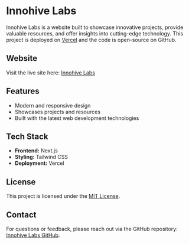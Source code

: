 # Innohive Labs

Innohive Labs is a website built to showcase innovative projects, provide valuable resources, and offer insights into cutting-edge technology. This project is deployed on [Vercel](https://vercel.com) and the code is open-source on GitHub.

## Website

Visit the live site here: [Innohive Labs](https://innohivelabs.tech)

## Features

- Modern and responsive design
- Showcases projects and resources
- Built with the latest web development technologies

## Tech Stack

- **Frontend:** Next.js
- **Styling:** Tailwind CSS
- **Deployment:** Vercel

## License

This project is licensed under the [MIT License](https://opensource.org/licenses/MIT).

## Contact

For questions or feedback, please reach out via the GitHub repository: [Innohive Labs GitHub](https://github.com/codecxAb/InnohiveLabs).

